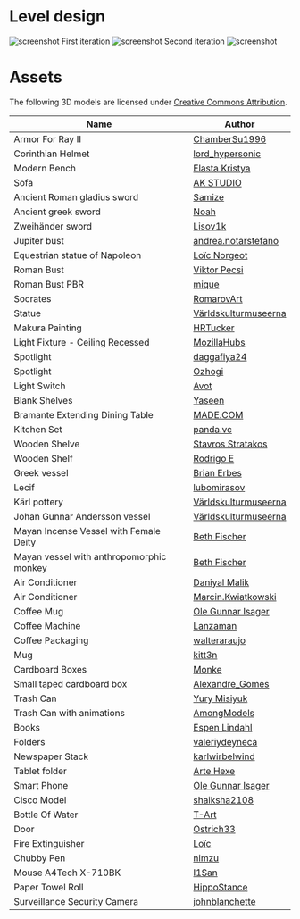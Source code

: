# Level design

![screenshot](https://github.com/Videojuegos-MasterD/GuardaMuseo/blob/main/Docs/images/plano_museo_definitivo.png)
First iteration
![screenshot](https://github.com/Videojuegos-MasterD/GuardaMuseo/blob/main/Docs/images/plano_museo.jpg)
Second iteration
![screenshot](https://github.com/Videojuegos-MasterD/GuardaMuseo/blob/main/Docs/images/plano_museo_2.jpg)

# Assets

The following 3D models are licensed under [Creative Commons Attribution](http://creativecommons.org/licenses/by/4.0/).

|	Name										|	Author											|
|-----------------------------------------------|---------------------------------------------------|
|	Armor For Ray II							|	[ChamberSu1996](https://skfb.ly/6SprD)			|
|	Corinthian Helmet							|	[lord_hypersonic](https://skfb.ly/ooSrL)		|
|	Modern Bench								|	[Elasta Kristya](https://skfb.ly/6VIxM)			|
|	Sofa										|	[AK STUDIO](https://skfb.ly/o687Q)				|
|	Ancient Roman gladius sword					|	[Samize](https://skfb.ly/6WEsv)					|
|	Ancient greek sword							|	[Noah](https://skfb.ly/6X6rq)					|
|	Zweihänder sword							|	[Lisov1k](https://skfb.ly/6RRXu)				|
|	Jupiter bust								|	[andrea.notarstefano](https://skfb.ly/6sIZx)	|
|	Equestrian statue of Napoleon				|	[Loïc Norgeot](https://skfb.ly/6xHwD)			|
|	Roman Bust									|	[Viktor Pecsi](https://skfb.ly/6SrTK)			|
|	Roman Bust PBR								|	[mique](https://skfb.ly/6CWIz)					|
|	Socrates									|	[RomarovArt](https://skfb.ly/o7GzI)				|
|	Statue										|	[Världskulturmuseerna](https://skfb.ly/6DIzX)	|
|	Makura Painting								|	[HRTucker](https://skfb.ly/6zpzJ)				|
|	Light Fixture - Ceiling Recessed			|	[MozillaHubs](https://skfb.ly/6QYSF)			|
|	Spotlight									|	[daggafiya24](https://skfb.ly/6ZtyJ)			|
|	Spotlight									|	[Ozhogi](https://skfb.ly/66pos)					|
|	Light Switch								|	[Avot](https://skfb.ly/oqETA)					|
|	Blank Shelves								|	[Yaseen](https://skfb.ly/o67CG)					|
|	Bramante Extending Dining Table				|	[MADE.COM](https://skfb.ly/6xSS7)				|
|	Kitchen Set									|	[panda.vc](https://skfb.ly/6WNKY)				|
|	Wooden Shelve								|	[Stavros Stratakos](https://skfb.ly/6DD8p)		|
|	Wooden Shelf								|	[Rodrigo E](https://skfb.ly/oqHIH)				|
|	Greek vessel								|	[Brian Erbes](https://skfb.ly/6COxT)			|
|	Lecif										|	[lubomirasov](https://skfb.ly/opV9D)			|
|	Kärl pottery								|	[Världskulturmuseerna](https://skfb.ly/6xLwT)	|
|	Johan Gunnar Andersson vessel				|	[Världskulturmuseerna](https://skfb.ly/6ZsSG)	|
|	Mayan Incense Vessel with Female Deity		|	[Beth Fischer](https://skfb.ly/6Y9sH)			|
|	Mayan vessel with anthropomorphic monkey	|	[Beth Fischer](https://skfb.ly/6XVTT)			|
|	Air Conditioner								|	[Daniyal Malik](https://skfb.ly/68VuF)			|
|	Air Conditioner								|	[Marcin.Kwiatkowski](https://skfb.ly/6QUt9)		|
|	Coffee Mug									|	[Ole Gunnar Isager](https://skfb.ly/6toBy)		|
|	Coffee Machine								|	[Lanzaman](https://skfb.ly/opA7F)				|
|	Coffee Packaging							|	[walteraraujo](https://skfb.ly/o6KtX)			|
|	Mug											|	[kitt3n](https://skfb.ly/69u67)					|
|	Cardboard Boxes								|	[Monke](https://skfb.ly/osvwn)					|
|	Small taped cardboard box					|	[Alexandre_Gomes](https://skfb.ly/6WWpK)		|
|	Trash Can									|	[Yury Misiyuk](https://skfb.ly/6Yz68)			|
|	Trash Can with animations					|	[AmongModels](https://skfb.ly/6Wo6E)			|
|	Books										|	[Espen Lindahl](https://skfb.ly/6Ez9y)			|
|	Folders										|	[valeriydeyneca](https://skfb.ly/oqGyr)			|
|	Newspaper Stack								|	[karlwirbelwind](https://skfb.ly/6SAvK)			|
|	Tablet folder								|	[Arte Hexe](https://skfb.ly/6Sw8z)				|
|	Smart Phone									|	[Ole Gunnar Isager](https://skfb.ly/6toBC)		|
|	Cisco Model									|	[shaiksha2108](https://skfb.ly/6uJKy)			|
|	Bottle Of Water								|	[T-Art](https://skfb.ly/6zxtD)					|
|	Door										|	[Ostrich33](https://skfb.ly/opqy7)				|
|	Fire Extinguisher							|	[Loïc](https://skfb.ly/6AByS)					|
|	Сhubby Pen									|	[nimzu](https://skfb.ly/6Xros)					|
|	Mouse A4Tech X-710BK						|	[I1San](https://skfb.ly/6TOxK)					|
|	Paper Towel Roll							|	[HippoStance](https://skfb.ly/6WKIU)			|
|	Surveillance Security Camera				|	[johnblanchette](https://skfb.ly/osWXn)			|
